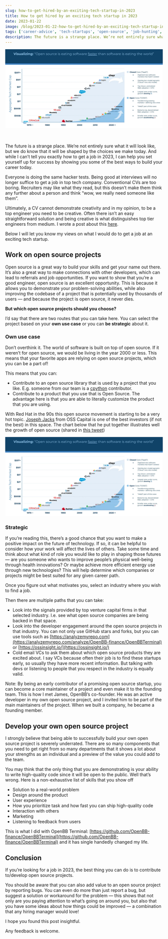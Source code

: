 ```yaml
---
slug: how-to-get-hired-by-an-exciting-tech-startup-in-2023
title: How to get hired by an exciting tech startup in 2023
date: 2023-01-22
image: /blog/2023-01-22-how-to-get-hired-by-an-exciting-tech-startup-in-2023.png
tags: ['career-advice', 'tech-startups', 'open-source', 'job-hunting', 'hiring', 'recruiting', 'software-engineering', 'personal-branding']
description: The future is a strange place. We’re not entirely sure what it will look like, but we do know that it will be shaped by the choices we make today. And while I can’t tell you exactly how to get a job in 2023, I can help you set yourself up for success by showing you some of the best ways to build your career today.
---
```


<p align="center">
    <img width="600" src="/blog/2023-01-22-how-to-get-hired-by-an-exciting-tech-startup-in-2023.png"/>
</p>

<br />

The future is a strange place. We’re not entirely sure what it will look like, but we do know that it will be shaped by the choices we make today. And while I can’t tell you exactly how to get a job in 2023, I can help you set yourself up for success by showing you some of the best ways to build your career today.

<!-- truncate -->

<div style={{borderTop: '1px solid #0088CC', margin: '1.5em 0'}} />

Everyone is doing the same hacker tests. Being good at interviews will no longer suffice to get a job in top tech company. Conventional CVs are too boring. Recruiters may like what they read, but this doesn’t make them think any further about a person and think “wow, we really need someone like them”.

Ultimately, a CV cannot demonstrate creativity and in my opinion, to be a top engineer you need to be creative. Often there isn’t an easy straightforward solution and being creative is what distinguishes top tier engineers from medium. I wrote a post about this [here](/blog/stop-doing-your-cv-in-word-or-latex).

Below I will let you know my views on what I would do to get a job at an exciting tech startup.

## Work on open source projects

Open source is a great way to build your skills and get your name out there. It’s also a great way to make connections with other developers, which can lead to referrals and job opportunities. If you want to show that you’re a good engineer, open source is an excellent opportunity. This is because it allows you to demonstrate your problem-solving abilities, while also improving the codebase of a project that is potentially used by thousands of users — and because the project is open source, it never dies.

**But which open source projects should you choose?**

I’d say that there are two routes that you can take here. You can select the project based on your **own use case** or you can **be strategic** about it.

### Own use case

Don’t overthink it. The world of software is built on top of open source. If it weren’t for open source, we would be living in the year 2000 or less. This means that your favorite apps are relying on open source projects, which you can be a part of!

This means that you can:

- Contribute to an open source library that is used by a project that you like. E.g. someone from our team is a [cpython](https://github.com/python/cpython) contributor.
- Contribute to a product that you use that is Open Source. The advantage here is that you are able to literally customize the product that you are using.

With Red Hat in the 90s this open source movement is starting to be a very hot topic. [Joseph Jacks](https://twitter.com/JosephJacks_) from OSS Capital is one of the best investors (if not the best) in this space. The chart below that he put together illustrates well the growth of open source (shared in [this tweet](https://twitter.com/JosephJacks_/status/1494840009882361859?s=20))

![image](/blog/2023-01-22-how-to-get-hired-by-an-exciting-tech-startup-in-2023_1.png)

### Strategic

If you’re reading this, there’s a good chance that you want to make a positive impact on the future of technology. If so, it can be helpful to consider how your work will affect the lives of others. Take some time and think about what kind of role you would like to play in shaping those futures — are you someone who wants to improve people’s physical well-being through health innovations? Or maybe achieve more efficient energy use through new technologies? This will help determine which companies or projects might be best suited for any given career path.

Once you figure out what motivates you, select an industry where you wish to find a job.

Then there are multiple paths that you can take:

- Look into the signals provided by top venture capital firms in that selected industry. I.e. see what open source companies are being backed in that space.
- Look into the developer engagement around the open source projects in that industry. You can not only use GitHub stars and forks, but you can use tools such as [https://analyzemyrepo.com](https://analyzemyrepo.com/analyze/OpenBB-finance/OpenBBTerminal) or [https://ossinsight.io/](https://ossinsight.io/)
- Cold email VCs to ask them about which open source products they are excited about. I say VCs because often their job is to find these startups early, so usually they have more recent information. But talking with devs or listening to people that you respect in the industry is equally valid.

Note: By being an early contributor of a promising open source startup, you can become a core maintainer of a project and even make it to the founding team. This is how I met James, OpenBB’s co-founder. He was an active developer in my own open source project, and I invited him to be part of the main maintainers of the project. When we built a company, he became a founding member.

## Develop your own open source project

I strongly believe that being able to successfully build your own open source project is severely underrated. There are so many components that you need to get right from so many departments that it shows a lot about your strengths as an individual and a preview of the value you could add to the team.

You may think that the only thing that you are demonstrating is your ability to write high-quality code since it will be open to the public. Well that’s wrong. Here is a non-exhaustive list of skills that you show off

- Solution to a real-world problem
- Design around the product
- User experience
- How you prioritize task and how fast you can ship high-quality code
- Interaction with others
- Marketing
- Listening to feedback from users

This is what I did with OpenBB Terminal: [https://github.com/OpenBB-finance/OpenBBTerminal](https://github.com/OpenBB-finance/OpenBBTerminal) and it has single handedly changed my life.

## Conclusion

If you’re looking for a job in 2023, the best thing you can do is to contribute to/develop open source projects.

You should be aware that you can also add value to an open source project by reporting bugs. You can even do more than just report a bug, but suggest a solution or workaround for the problem — this shows that not only are you paying attention to what’s going on around you, but also that you have some ideas about how things could be improved — a combination that any hiring manager would love!

I hope you found this post insightful.

Any feedback is welcome.
